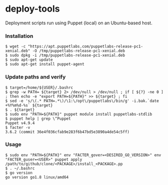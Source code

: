 # deploy-tools
Deployment scripts run using Puppet (local) on an Ubuntu-based host.

### Installation ###
```
$ wget -c "https://apt.puppetlabs.com/puppetlabs-release-pc1-xenial.deb" -O /tmp/puppetlabs-release-pc1-xenial.deb 
$ sudo dpkg -i /tmp/puppetlabs-release-pc1-xenial.deb 
$ sudo apt-get update 
$ sudo apt-get install puppet-agent 
```

### Update paths and verify ###
```
$ target=/home/${USER}/.bashrc
$ grep -w PATH= ${target} 2> /dev/null > /dev/null ; if [ ${?} -ne 0 ] ; then echo -e "export PATH=${PATH}" >> ${target} ; fi
$ sed -e 's/\(.* PATH=.*\)/\1:\/opt\/puppetlabs\/bin/g' -i.bak.`date +%Y%m%d-%s` ${target}
$ . ${target}
$ sudo env "PATH=${PATH}" puppet module install puppetlabs-stdlib
$ puppet help | grep \^Puppet 
Puppet v4.9.4
$ facter -v
3.6.2 (commit 36e4f036cfab9e283f6b47bd5e3890a4de54c5ff)
```

### Usage ###
```
$ sudo env "PATH=${PATH}" env "FACTER_gover=<DESIRED_GO_VERSION>" env "FACTER_guser=<USER>" puppet apply /path/to/github/clone/<PACKAGE>/install_<PACKAGE>.pp
$ . ~/.bashrc
$ go version 
go version go1.8 linux/amd64

```

